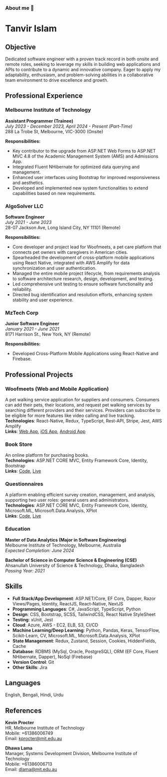 ### About me 👋

<!--
**tanvir917/tanvir917** is a ✨ _special_ ✨ repository because its `README.md` (this file) appears on your GitHub profile.

Here are some ideas to get you started:

- 🔭 I’m currently working on ...
- 🌱 I’m currently learning ...
- 👯 I’m looking to collaborate on ...
- 🤔 I’m looking for help with ...
- 💬 Ask me about ...
- 📫 How to reach me: ...
- 😄 Pronouns: ...
- ⚡ Fun fact: ...
-->
# Tanvir Islam
<!--
## Contact Information

**Address**: 70 Oakpark drive, Harkness, VIC-3337, AU  
**Email**: [mdtanvirislams@gmail.com](mailto:mdtanvirislams@gmail.com)  
**Phone**: +61 416 615 147  
**GitHub**: [tanvir917](https://github.com/tanvir917)  
**GitLab**: [tanvir917](https://gitlab.com/tanvir917)  
**LinkedIn**: [tanvir917](https://www.linkedin.com/in/tanvir917)  
**Kaggle**: [tanvir917](https://www.kaggle.com/tanvir917)
-->
## Objective

Dedicated software engineer with a proven track record in both onsite and remote roles, seeking to leverage my skills in building web applications and APIs to contribute to a dynamic and innovative company. Eager to apply my adaptability, enthusiasm, and problem-solving abilities in a collaborative team environment to drive excellence and growth.

## Professional Experience

### Melbourne Institute of Technology
**Assistant Programmer (Trainee)**  
*July 2023 - December 2023, April 2024 - Present (Part-Time)*  
288 La Trobe St, Melbourne, VIC-3000 (Onsite)  

**Responsibilities:**
- Key contributor to the upgrade from ASP.NET Web Forms to ASP.NET MVC 4.8 of the Academic Management System (AMS) and Admissions App.
- Integrated Fluent NHibernate for optimized data querying and management.
- Enhanced user interfaces using Bootstrap for improved responsiveness and aesthetics.
- Developed and implemented new system functionalities to extend capabilities based on new requirements.

### AlgoSolver LLC
**Software Engineer**  
*July 2021 - June 2023*  
28-07 Jackson Ave, Long Island City, NY 11101 (Remote)  

**Responsibilities:**
- Core developer and project lead for Woofmeets, a pet care platform that connects pet owners with caregivers in American cities.
- Spearheaded the development of cross-platform mobile applications using React Native, integrated with AWS Amplify for data synchronization and user authentication.
- Managed the entire mobile project lifecycle, from requirements analysis to software architecture research, design, development, and testing.
- Led comprehensive unit testing to ensure software functionality and reliability.
- Directed bug identification and resolution efforts, enhancing system stability and user experience.

### MzTech Corp
**Junior Software Engineer**  
*January 2021 - June 2021*  
8171 Harrison St., New York, NY (Remote)  

**Responsibilities:**
- Developed Cross-Platform Mobile Applications using React-Native and Firebase.

## Professional Projects

### Woofmeets (Web and Mobile Application)
A pet walking service application for suppliers and consumers. Consumers can add their pets, their locations, and request pet walking services by searching different providers and their services. Providers can subscribe to be eligible for more features like video calling and live tracking.  
**Technologies**: React-Native, Redux, TypeScript, Rest-API, Stripe, Jest, AWS Amplify  
**Links**: [Web App](#), [iOS App](#), [Android App](#)

### Book Store
An online platform for purchasing books.  
**Technologies**: ASP.NET CORE MVC, Entity Framework Core, Identity, Bootstrap  
**Links**: [Code](#), [Live](#)

### Questionnaires
A platform enabling efficient survey creation, management, and analysis, supporting two user roles: general users and administrators.  
**Technologies**: ASP.NET CORE MVC, Entity Framework Core, Identity, Microsoft.ML, Microsoft.Data.Analysis, XPlot  
**Links**: [Code](#), [Live](#)

### Education

**Master of Data Analytics (Major in Software Engineering)**  
Melbourne Institute of Technology, Melbourne, Australia  
*Expected Completion: June 2024*

**Bachelor of Science in Computer Science & Engineering (CSE)**  
Ahsanullah University of Science & Technology, Dhaka, Bangladesh  
*Passing Year: 2021*

## Skills

- **Full Stack/App Development**: ASP.NET/Core, EF Core, Dapper, Razor Views/Pages, Identity, ReactJS, React-Native, NextJS
- **Programming Languages**: C#, JavaScript, TypeScript, Python
- **Design**: CSS, Bootstrap, SCSS, TailwindCSS, React Native StyleSheet
- **Testing**: xUnit, Jest
- **Cloud**: Azure, AWS - EC2, ELB, S3, CI/CD
- **Machine Learning/Deep Learning**: Python, Pandas, Keras, TensorFlow, Scikit-Learn, CV, Microsoft.ML, Microsoft.Data.Analysis, XPlot
- **State Management**: Redux, Zustand, Session, Cookies, HiddenFields, Cache
- **Database**: RDBMS (MySql, Oracle, PostgreSQL), ORM (EF Core, Fluent NHibernate, Dapper), NoSql (Firebase)
- **Version Control**: Git
- **Other Skills**: Jira

## Languages

English, Bengali, Hindi, Urdu

## References

**Kevin Procter**  
HR, Melbourne Institute of Technology  
Mobile: +61‭386006749  
Email: [kprocter@mit.edu.au](mailto:kprocter@mit.edu.au)

**Dhawa Lama**  
Manager, Systems Development Division, Melbourne Institute of Technology  
Mobile: +61386006713  
Email: [dlama@mit.edu.au](mailto:dlama@mit.edu.au)

